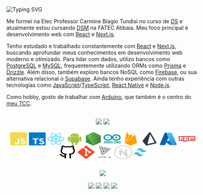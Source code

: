 ![Typing SVG](https://readme-typing-svg.herokuapp.com/?color=f92672&size=30px&width=1000left=true&lines=Olá,+meu+nome+%C3%A9+Victor+Lis;Tenho+18+anos;Faço+Desenvolvimento+de+Software+Multiplataforma;Muito+Prazer!)

Me formei na Etec Professor Carmine Biagio Tundisi no curso de [DS](https://www.cps.sp.gov.br/cursos-etec/desenvolvimento-de-sistemas/) e atualmente estou cursando [DSM](https://www.cps.sp.gov.br/cursos-fatec/desenvolvimento-de-software-multiplataforma/) na FATEC Atibaia. Meu foco principal é desenvolvimento web com [React](https://react.dev/) e [Next.js](https://nextjs.org/).

Tenho estudado e trabalhado constantemente com [React](https://react.dev/) e [Next.js](https://nextjs.org/), buscando aprofundar meus conhecimentos em desenvolvimento web moderno e otimizado. Para lidar com dados, utilizo bancos como [PostgreSQL](https://www.postgresql.org/) e [MySQL](https://www.mysql.com/), frequentemente utilizando ORMs como [Prisma](https://www.prisma.io/docs/orm/prisma-schema) e [Drizzle](https://orm.drizzle.team/). Além disso, também exploro bancos NoSQL como [Firebase](https://firebase.google.com/?hl=pt), ou sua alternativa relacional o [Supabase](https://supabase.com/). Ainda tenho experiência com outras tecnologias como [JavaScript](https://developer.mozilla.org/pt-BR/docs/Web/JavaScript)/[TypeScript](https://www.typescriptlang.org/), [React Native](https://reactnative.dev/) e [Node.js](https://nodejs.org/en/learn/getting-started/introduction-to-nodejs).

Como hobby, gosto de trabalhar com [Arduino](https://docs.arduino.cc/), que também é o centro do [meu TCC](https://www.linkedin.com/posts/victor-lis-bronzo_mais-uma-etapa-do-meu-tcc-bom-dia-rede-activity-7243605015930515458-R81F).

<br>

<div align="center"> 
  <img height="195px" src="https://github-readme-stats.vercel.app/api/top-langs/?username=Victor-Lis&layout=donut&hide_border=false&title_color=f92672&custom_title=Linguagens%20Mais%20Usadas&text_color=fff&bg_color=0d1117&langs_count=10&&hide=HTML,CSS" />
  <img height="195px" src="http://streak-stats.demolab.com/?user=Victor-Lis&theme=dark&date_format=j%2Fn%5B%2FY%5D&background=0D1117&color=f92672&ring=f92672&fire=f92672&currStreakLabel=3EBDFF"/>
</div>

<br>

<div align="center" style="display: inline_block">
  <img align="center" alt="Js" height="35" width="45" src="https://raw.githubusercontent.com/devicons/devicon/master/icons/javascript/javascript-plain.svg">
  <img align="center" alt="Ts" height="35" width="45" src="https://raw.githubusercontent.com/devicons/devicon/master/icons/typescript/typescript-plain.svg">
  <img align="center" alt="React" height="35" width="45" src="https://raw.githubusercontent.com/devicons/devicon/master/icons/react/react-original.svg">
  <img align="center" alt="Android" height="35" width="45" src="https://github.com/devicons/devicon/blob/master/icons/android/android-original.svg">
  <img align="center" alt="Node.js" height="35" width="45" src="https://github.com/devicons/devicon/blob/master/icons/nodejs/nodejs-original.svg">
  <img align="center" alt="Arduino" height="35" width="45" src="https://github.com/devicons/devicon/blob/master/icons/arduino/arduino-original-wordmark.svg">
  <img align="center" alt="Firebase" height="35" width="45" src="https://github.com/devicons/devicon/blob/master/icons/firebase/firebase-plain.svg">
  <img align="center" alt="Prisma" height="35" width="45" src="https://github.com/devicons/devicon/blob/master/icons/prisma/prisma-original.svg">
  <img align="center" alt="Azure" height="35" width="45" src="https://github.com/devicons/devicon/blob/master/icons/azure/azure-original.svg">
  <img align="center" alt="npm" height="35" width="45" src="https://github.com/devicons/devicon/blob/master/icons/npm/npm-original-wordmark.svg">
  <img align="center" background="#fff" alt="GitHub" height="35" width="45" src="https://github.com/feathericons/feather/blob/main/icons/github.svg">
  <img align="center" alt="Git" height="35" width="45" src="https://github.com/devicons/devicon/blob/master/icons/git/git-original.svg">
  <img align="center" alt="ThreeJS" height="35" width="45" src="https://github.com/devicons/devicon/blob/master/icons/threejs/threejs-original-wordmark.svg">
  <img align="center" alt="NextJS" height="35" width="45" src="https://github.com/devicons/devicon/blob/master/icons/nextjs/nextjs-line.svg">
  <img align="center" alt="Tailwind" width="35" height="35" src="https://github.com/devicons/devicon/blob/master/icons/tailwindcss/tailwindcss-original.svg">
<!--   <img align="center" alt="HTML" height="30" width="40" src="https://raw.githubusercontent.com/devicons/devicon/master/icons/html5/html5-original.svg"> -->
<!--   <img align="center" alt="PHP" height="30" width="40" src="https://raw.githubusercontent.com/devicons/devicon/master/icons/php/php-original.svg"> -->
<!--   <img align="center" alt="CSS" height="30" width="40" src="https://raw.githubusercontent.com/devicons/devicon/master/icons/css3/css3-original.svg"> -->
<!--   <img align="center" alt="Bootstrap" height="30" width="40" src="https://raw.githubusercontent.com/devicons/devicon/master/icons/bootstrap/bootstrap-plain.svg"> -->
<!--   <img align="center" alt="WordPress" height="30" width="40" src="https://github.com/devicons/devicon/blob/master/icons/wordpress/wordpress-plain.svg"> -->
  
</div>

##

<div align="center">

  ![](https://github-profile-trophy.vercel.app/?username=Victor-Lis&theme=monokai&no-frame=true&no-bg=true&margin-w=4)
  
</div>

<div align="center"> 
  
  <a href="https://wa.me/5511941613234?text=Olá%20Victor!" target="_blank"><img src="https://img.shields.io/badge/-WhatsApp-%52a447?style=for-the-badge&logo=whatsapp&logoColor=white"></a>
  <a href = "mailto:victorlisbronzo1@gmail.com" target="_blank"><img src="https://img.shields.io/badge/-Gmail-FF495F?style=for-the-badge&logo=gmail&logoColor=white"></a>
  <a href="https://www.linkedin.com/in/victor-lis-bronzo/" target="_blank"><img src="https://img.shields.io/badge/-LinkedIn-%230077B5?style=for-the-badge&logo=linkedin&logoColor=white"></a> 
  <a href="https://learn.microsoft.com/pt-br/users/victorlis/" target="_blank"><img src="https://img.shields.io/badge/-Microsoft%20Learn-8100bd?style=for-the-badge&logo=microsoft&logoColor=white"></a> 
  
</div>
